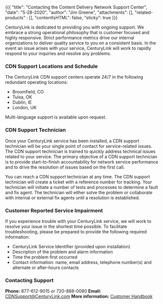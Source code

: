 {{{
  "title": "Contacting the Content Delivery Network Support Center",
  "date": "5-28-2020",
  "author": "Jim Greene",
  "attachments": [],
  "related-products" : [],
  "contentIsHTML": false,
  "sticky": true
}}}

CenturyLink is dedicated to providing you with ongoing support. We embrace a strong operational philosophy that is customer focused and highly responsive. Strict performance metrics drive our internal organizations to deliver quality service to you on a consistent basis. In the event an issue arises with your service, CenturyLink will work to rapidly respond to your inquiries and resolve any problems.

### CDN Support Locations and Schedule

The CenturyLink CDN support centers operate 24/7 in the following redundant operating locations:

* Broomfield, CO
* Tulsa, OK
* Dublin, IE
* London, UK

Multi-language support is available upon request.

### CDN Support Technician

Once your CenturyLink service has been installed, a CDN support technician will be your single point of contact for service-related issues. The CDN support technician is trained to quickly address technical issues related to your service. The primary objective of a CDN support technician is to provide start-to-finish accountability for network service performance and to drive the resolution of issues based on the first call.

You can reach a CDN support technician at any time. The CDN support technician will create a ticket with a reference number for tracking. Your technician will initiate a number of tests and processes to determine a fault and fix agent. The technician will either solve the problem or collaborate with internal or external fix agents until a resolution is established.

### Customer Reported Service Impairment

If you experience trouble with your CenturyLink service, we will work to resolve your issue in the shortest time possible. To facilitate troubleshooting, please be prepared to provide the following required information:

* CenturyLink Service Identifier (provided upon installation)
* Description of the problem and alarm information
* Time the problem first occurred
* Contact information: name, email address, telephone number(s) and alternate or after-hours contacts

### Contacting Support

**Phone:** 877-612-9015 or 720-888-0080
**Email:** [CDNSupport@CenturyLink.com](mailto:CDNSupport@CenturyLink.com)
**More information:** [Customer Handbook](https://www.centurylink.com/asset/business/help/cdn/assets/cdn-customer-handbook.pdf)
